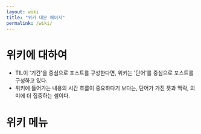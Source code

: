 ```yaml
---
layout: wiki
title: "위키 대문 페이지"
permalink: /wiki/
---
```



# 위키에 대하여
- TIL이 '기간'을 중심으로 포스트를 구성한다면, 위키는 '단어'를 중심으로 포스트를 구성하고 있다.
- 위키에 들어가는 내용의 시간 흐름이 중요하다기 보다는, 단어가 가진 뜻과 맥락, 의미에 더 집중하는 셈이다.

# 위키 메뉴
